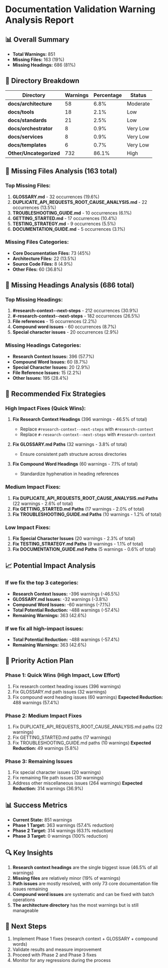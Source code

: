 # Documentation Validation Warning Analysis Report

## 📊 **Overall Summary**
- **Total Warnings:** 851
- **Missing Files:** 163 (19%)
- **Missing Headings:** 686 (81%)

## 📁 **Directory Breakdown**

| Directory | Warnings | Percentage | Status |
|-----------|----------|------------|---------|
| **docs/architecture** | 58 | 6.8% | Moderate |
| **docs/tools** | 18 | 2.1% | Low |
| **docs/standards** | 21 | 2.5% | Low |
| **docs/orchestrator** | 8 | 0.9% | Very Low |
| **docs/services** | 8 | 0.9% | Very Low |
| **docs/templates** | 6 | 0.7% | Very Low |
| **Other/Uncategorized** | 732 | 86.1% | High |

## 📄 **Missing Files Analysis (163 total)**

### **Top Missing Files:**
1. **GLOSSARY.md** - 32 occurrences (19.6%)
2. **DUPLICATE_API_REQUESTS_ROOT_CAUSE_ANALYSIS.md** - 22 occurrences (13.5%)
3. **TROUBLESHOOTING_GUIDE.md** - 10 occurrences (6.1%)
4. **GETTING_STARTED.md** - 17 occurrences (10.4%)
5. **TESTING_STRATEGY.md** - 9 occurrences (5.5%)
6. **DOCUMENTATION_GUIDE.md** - 5 occurrences (3.1%)

### **Missing Files Categories:**
- **Core Documentation Files:** 73 (45%)
- **Architecture Files:** 22 (13.5%)
- **Source Code Files:** 8 (4.9%)
- **Other Files:** 60 (36.8%)

## 🎯 **Missing Headings Analysis (686 total)**

### **Top Missing Headings:**
1. **#research-context--next-steps** - 212 occurrences (30.9%)
2. **#-research-context--next-steps** - 182 occurrences (26.5%)
3. **File references** - 15 occurrences (2.2%)
4. **Compound word issues** - 60 occurrences (8.7%)
5. **Special character issues** - 20 occurrences (2.9%)

### **Missing Headings Categories:**
- **Research Context Issues:** 396 (57.7%)
- **Compound Word Issues:** 60 (8.7%)
- **Special Character Issues:** 20 (2.9%)
- **File Reference Issues:** 15 (2.2%)
- **Other Issues:** 195 (28.4%)

## 🔧 **Recommended Fix Strategies**

### **High Impact Fixes (Quick Wins):**
1. **Fix Research Context Headings** (396 warnings - 46.5% of total)
   - Replace `#research-context--next-steps` with `#research-context`
   - Replace `#-research-context--next-steps` with `#research-context`

2. **Fix GLOSSARY.md Paths** (32 warnings - 3.8% of total)
   - Ensure consistent path structure across directories

3. **Fix Compound Word Headings** (60 warnings - 7.1% of total)
   - Standardize hyphenation in heading references

### **Medium Impact Fixes:**
1. **Fix DUPLICATE_API_REQUESTS_ROOT_CAUSE_ANALYSIS.md Paths** (22 warnings - 2.6% of total)
2. **Fix GETTING_STARTED.md Paths** (17 warnings - 2.0% of total)
3. **Fix TROUBLESHOOTING_GUIDE.md Paths** (10 warnings - 1.2% of total)

### **Low Impact Fixes:**
1. **Fix Special Character Issues** (20 warnings - 2.3% of total)
2. **Fix TESTING_STRATEGY.md Paths** (9 warnings - 1.1% of total)
3. **Fix DOCUMENTATION_GUIDE.md Paths** (5 warnings - 0.6% of total)

## 📈 **Potential Impact Analysis**

### **If we fix the top 3 categories:**
- **Research Context Issues:** -396 warnings (-46.5%)
- **GLOSSARY.md Issues:** -32 warnings (-3.8%)
- **Compound Word Issues:** -60 warnings (-7.1%)
- **Total Potential Reduction:** -488 warnings (-57.4%)
- **Remaining Warnings:** 363 (42.6%)

### **If we fix all high-impact issues:**
- **Total Potential Reduction:** -488 warnings (-57.4%)
- **Remaining Warnings:** 363 (42.6%)

## 🎯 **Priority Action Plan**

### **Phase 1: Quick Wins (High Impact, Low Effort)**
1. Fix research context heading issues (396 warnings)
2. Fix GLOSSARY.md path issues (32 warnings)
3. Fix compound word heading issues (60 warnings)
**Expected Reduction:** 488 warnings (57.4%)

### **Phase 2: Medium Impact Fixes**
1. Fix DUPLICATE_API_REQUESTS_ROOT_CAUSE_ANALYSIS.md paths (22 warnings)
2. Fix GETTING_STARTED.md paths (17 warnings)
3. Fix TROUBLESHOOTING_GUIDE.md paths (10 warnings)
**Expected Reduction:** 49 warnings (5.8%)

### **Phase 3: Remaining Issues**
1. Fix special character issues (20 warnings)
2. Fix remaining file path issues (30 warnings)
3. Address other miscellaneous issues (264 warnings)
**Expected Reduction:** 314 warnings (36.9%)

## 📊 **Success Metrics**
- **Current State:** 851 warnings
- **Phase 1 Target:** 363 warnings (57.4% reduction)
- **Phase 2 Target:** 314 warnings (63.1% reduction)
- **Phase 3 Target:** 0 warnings (100% reduction)

## 🔍 **Key Insights**
1. **Research context headings** are the single biggest issue (46.5% of all warnings)
2. **Missing files** are relatively minor (19% of warnings)
3. **Path issues** are mostly resolved, with only 73 core documentation file issues remaining
4. **Compound word issues** are systematic and can be fixed with batch operations
5. **The architecture directory** has the most warnings but is still manageable

## 🚀 **Next Steps**
1. Implement Phase 1 fixes (research context + GLOSSARY + compound words)
2. Validate results and measure improvement
3. Proceed with Phase 2 and Phase 3 fixes
4. Monitor for any regressions during the process
